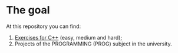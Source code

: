 # The goal

At this repository you can find: 

  1. [Exercises for C++](Exercises/) (easy, medium and hard); 
  2. Projects of the PROGRAMMING (PROG) subject in the university. 
